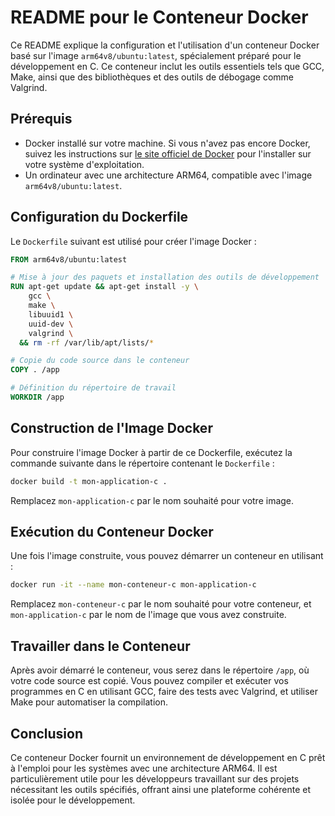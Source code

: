 # README pour le Conteneur Docker

Ce README explique la configuration et l'utilisation d'un conteneur Docker basé sur l'image `arm64v8/ubuntu:latest`, spécialement préparé pour le développement en C. Ce conteneur inclut les outils essentiels tels que GCC, Make, ainsi que des bibliothèques et des outils de débogage comme Valgrind.

## Prérequis

- Docker installé sur votre machine. Si vous n'avez pas encore Docker, suivez les instructions sur [le site officiel de Docker](https://docs.docker.com/get-docker/) pour l'installer sur votre système d'exploitation.
- Un ordinateur avec une architecture ARM64, compatible avec l'image `arm64v8/ubuntu:latest`.

## Configuration du Dockerfile

Le `Dockerfile` suivant est utilisé pour créer l'image Docker :

```dockerfile
FROM arm64v8/ubuntu:latest

# Mise à jour des paquets et installation des outils de développement
RUN apt-get update && apt-get install -y \
    gcc \
    make \
    libuuid1 \
    uuid-dev \
    valgrind \
  && rm -rf /var/lib/apt/lists/*

# Copie du code source dans le conteneur
COPY . /app

# Définition du répertoire de travail
WORKDIR /app
```

## Construction de l'Image Docker

Pour construire l'image Docker à partir de ce Dockerfile, exécutez la commande suivante dans le répertoire contenant le `Dockerfile` :

```bash
docker build -t mon-application-c .
```

Remplacez `mon-application-c` par le nom souhaité pour votre image.

## Exécution du Conteneur Docker

Une fois l'image construite, vous pouvez démarrer un conteneur en utilisant :

```bash
docker run -it --name mon-conteneur-c mon-application-c
```

Remplacez `mon-conteneur-c` par le nom souhaité pour votre conteneur, et `mon-application-c` par le nom de l'image que vous avez construite.

## Travailler dans le Conteneur

Après avoir démarré le conteneur, vous serez dans le répertoire `/app`, où votre code source est copié. Vous pouvez compiler et exécuter vos programmes en C en utilisant GCC, faire des tests avec Valgrind, et utiliser Make pour automatiser la compilation.

## Conclusion

Ce conteneur Docker fournit un environnement de développement en C prêt à l'emploi pour les systèmes avec une architecture ARM64. Il est particulièrement utile pour les développeurs travaillant sur des projets nécessitant les outils spécifiés, offrant ainsi une plateforme cohérente et isolée pour le développement.
